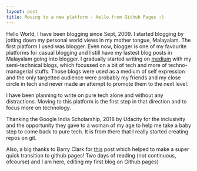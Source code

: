 ```yaml
---
layout: post
title: Moving to a new platform - Hello from Github Pages :)
---
```

Hello World, 
I have been blogging since Sept, 2009. I started blogging by jotting down my personal world views in my mother tongue, Malayalam. The first platform I used was blogger. Even now, blogger is one of my favourite platforms for casual blogging and I still have my lastest blog posts in Malayalam going into blogger. I gradually started writing on [medium](https://medium.com/@pyarisingh) with my semi-technical blogs, which focussed on a bit of tech and more of techno-managerial stuffs. Those blogs were used as a medium of self expression and the only targetted audience were probably my friends and my close circle in tech and never made an attempt to promote them to the next level. 

I have been planning to write on pure tech alone and without any distractions. Moving to this platform is the first step in that direction and to focus more on technology. 

Thanking the Google India Scholarship, 2018 by Udacity for the inclusivity and the opportunity they gave to a woman of my age to help me take a baby step to come back to pure tech. It is from there that I really started creating repos on git.  

Also, a big thanks to Barry Clark for [this](https://www.smashingmagazine.com/2014/08/build-blog-jekyll-github-pages/ "Barry Clark' post") post which helped to make a super quick transition to github pages! Two days of reading (not continuous, ofcourse) and I am here, editing my first blog on Github pages)

